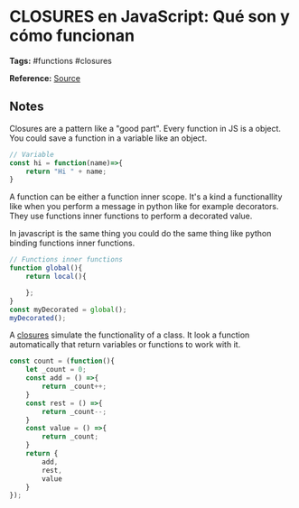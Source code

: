 # CLOSURES en JavaScript: Qué son y cómo funcionan

**Tags:** #functions #closures

**Reference:** [Source](https://youtu.be/xa8lhVwQBw4)

## Notes

Closures are a pattern like a "good part". Every function in JS is a object. You could save a function in a variable like an object.

```javascript
// Variable
const hi = function(name)=>{
    return "Hi " + name;
}
```

A function can be either a function inner scope. It's a kind a functionallity like when you perform a message in python like for example decorators. They use functions inner functions to perform a decorated value.

In javascript is the same thing you could do the same thing like python binding functions inner functions.

```javascript
// Functions inner functions
function global(){
    return local(){

    };
}
const myDecorated = global();
myDecorated();
```

A [closures](20220518170537_closures.js) simulate the functionality of a class. It look a function automatically that return variables or functions to work with it.

```javascript
const count = (function(){
    let _count = 0;
    const add = () =>{
        return _count++;
    }
    const rest = () =>{
        return _count--;
    }
    const value = () =>{
        return _count;
    }
    return {
        add,
        rest,
        value
    }
});
```
